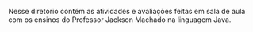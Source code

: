 Nesse diretório contém as atividades e avaliações feitas em sala de aula com os ensinos do Professor Jackson Machado na linguagem Java.
